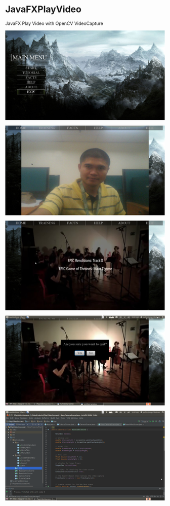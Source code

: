 # JavaFXPlayVideo

JavaFX Play Video with OpenCV VideoCapture

![](https://github.com/melvincabatuan/JavaFXPlayVideo/blob/master/capture/Screenshot%20from%202016-03-11%2010:01:34.png)

![](https://github.com/melvincabatuan/JavaFXPlayVideo/blob/master/capture/Screenshot%20from%202016-03-11%2010:01:44.png)

![](https://github.com/melvincabatuan/JavaFXPlayVideo/blob/master/capture/Screenshot%20from%202016-03-11%2010:01:54.png)

![](https://github.com/melvincabatuan/JavaFXPlayVideo/blob/master/capture/Screenshot%20from%202016-03-11%2010:02:02.png)

![](https://github.com/melvincabatuan/JavaFXPlayVideo/blob/master/capture/Screenshot%20from%202016-03-11%2010:02:15.png)
